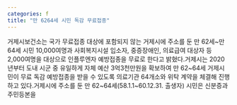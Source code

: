 ```yaml
---
categories: f
title: "만 6264세 시민 독감 무료접종"
---
```

거제시보건소는 국가 무료접종 대상에 포함되지 않는 거제시에 주소를 둔 만 62세~만 64세 시민 10,000여명과 사회복지시설 입소자, 중증장애인, 의료급여 대상자 등 2,000여명을 대상으로 인플루엔자 예방접종을 무료로 한다고 밝혔다.거제시는 2020년부터 도내 시군 중 유일하게 자체 예산 3억3천만원을 확보하여 만 62~64세 거제시민이 무료 독감 예방접종을 받을 수 있도록 의료기관 64개소와 위탁 계약을 체결해 진행하고 있다.거제시에 주소를 둔 만 62~64세(58.1.1~60.12.31. 출생자) 시민은 신분증과 주민등본을